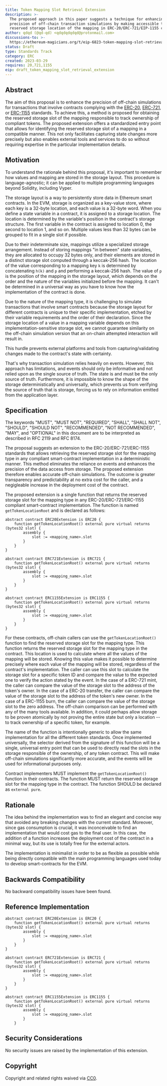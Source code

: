 ```yaml
---
title: Token Mapping Slot Retrieval Extension
description: >-
  The proposed approach in this paper suggests a technique for enhancing the
  precision of off-chain transaction simulations by making accessible the
  reserved storage location of the mapping in ERC-20/ERC-721/EIP-1155 contracts.
author: qdqd (@qd-qd) <qdqdqdqdqd@protonmail.com>
discussions-to: >-
  https://ethereum-magicians.org/t/eip-6823-token-mapping-slot-retrieval-extension/13666
status: Draft
type: Standards Track
category: ERC
created: 2023-03-29
requires: 20,721,1155
eip: draft_token_mapping_slot_retrieval_extension
---
```


## Abstract

The aim of this proposal is to enhance the precision of off-chain simulations for transactions that involve contracts complying with the [ERC-20](./eip-20.md), [ERC-721](eip-721.md), or [ERC-1155](eip-1155.md) standards. To achieve this, a method is proposed for obtaining the reserved storage slot of the mapping responsible to track ownership of compliant tokens. The proposed extension offers a standardized entry point that allows for identifying the reserved storage slot of a mapping in a compatible manner. This not only facilitates capturing state changes more precisely but also enables external tools and services to do so without requiring expertise in the particular implementation details.

## Motivation

To understand the rationale behind this proposal, it's important to remember how values and mapping are stored in the storage layout. This procedure is language-agnostic; it can be applied to multiple programming languages beyond Solidity, including Vyper.

The storage layout is a way to persistently store data in Ethereum smart contracts. In the EVM, storage is organized as a key-value store, where each key is a 32-byte location, and each value is a 32-byte word. When you define a state variable in a contract, it is assigned to a storage location. The location is determined by the variable's position in the contract's storage structure. The first variable in the contract is assigned to location 0, the second to location 1, and so on. Multiple values less than 32 bytes can be grouped to fit in a single slot if possible.

Due to their indeterminate size, mappings utilize a specialized storage arrangement. Instead of storing mappings "in between" state variables, they are allocated to occupy 32 bytes only, and their elements are stored in a distinct storage slot computed through a keccak-256 hash. The location of the value corresponding to a mapping key `k` is determined by concatenating `h(k)` and `p` and performing a keccak-256 hash. The value of `p` is the position of the mapping in the storage layout, which depends on the order and the nature of the variables initialized before the mapping. It can't be determined in a universal way as you have to know how the implementation of the contract is done.

Due to the nature of the mapping type, it is challenging to simulate transactions that involve smart contracts because the storage layout for different contracts is unique to their specific implementation, etched by their variable requirements and the order of their declaration. Since the storage location of a value in a mapping variable depends on this implementation-sensitive storage slot, we cannot guarantee similarity on the off-chain simulation version that an on-chain attempted interaction will result in.

This hurdle prevents external platforms and tools from capturing/validating changes made to the contract's state with certainty.

That's why transaction simulation relies heavily on events. However, this approach has limitations, and events should only be informative and not relied upon as the single source of truth. The state is and must be the only source of truth. Furthermore, it is impossible to know the shape of the storage deterministically and universally, which prevents us from verifying the source of truth that is storage, forcing us to rely on information emitted from the application layer.

## Specification

The keywords "MUST", "MUST NOT", "REQUIRED", "SHALL", "SHALL NOT", "SHOULD", "SHOULD NOT", "RECOMMENDED", "NOT RECOMMENDED", "MAY", and "OPTIONAL" in this document are to be interpreted as described in RFC 2119 and RFC 8174.

The proposal suggests an extension to the ERC-20/ERC-721/ERC-1155 standards that allows retrieving the reserved storage slot for the mapping type in any compliant smart-contract implementation in a deterministic manner. This method eliminates the reliance on events and enhances the precision of the data access from storage. The proposed extension therefore enables accurate off-chain simulations. The outcome is greater transparency and predictability at no extra cost for the caller, and a negigleable increase in the deployment cost of the contract.

The proposed extension is a single function that returns the reserved storage slot for the mapping type in any ERC-20/ERC-721/ERC-1155 compliant smart-contract implementation. The function is named `getTokenLocationRoot` and is declared as follows:

```solidity
abstract contract ERC20Extension is ERC20 {
    function getTokenLocationRoot() external pure virtual returns (bytes32 slot) {
        assembly {
            slot := <mapping_name>.slot
        }
    }
}

abstract contract ERC721Extension is ERC721 {
    function getTokenLocationRoot() external pure virtual returns (bytes32 slot) {
        assembly {
            slot := <mapping_name>.slot
        }
    }
}

abstract contract ERC1155Extension is ERC1155 {
    function getTokenLocationRoot() external pure virtual returns (bytes32 slot) {
        assembly {
            slot := <mapping_name>.slot
        }
    }
}
```

For these contracts, off-chain callers can use the `getTokenLocationRoot()` function to find the reserved storage slot for the mapping type. This function returns the reserved storage slot for the mapping type in the contract. This location is used to calculate where all the values of the mapping will be stored. Knowing this value makes it possible to determine precisely where each value of the mapping will be stored, regardless of the contract's implementation. The caller can use this slot to calculate the storage slot for a specific token ID and compare the value to the expected one to verify the action stated by the event. In the case of a ERC-721 mint, the caller can compare the value of the storage slot to the address of the token's owner. In the case of a ERC-20 transfer, the caller can compare the value of the storage slot to the address of the token's new owner. In the case of a ERC-1155 burn, the caller can compare the value of the storage slot to the zero address. The off-chain comparison can be performed with any of the many tools available. In addition, it could perhaps allow storage to be proven atomically by not proving the entire state but only a location -- to track ownership of a specific token, for example.

The name of the function is intentionally generic to allow the same implementation for all the different token standards. Once implemented universally, the selector derived from the signature of this function will be a single, universal entry point that can be used to directly read the slots in the storage responsible of the ownership, of any token contract. This will make off-chain simulations significantly more accurate, and the events will be used for informational purposes only.

Contract implementers MUST implement the `getTokenLocationRoot()` function in their contracts. The function MUST return the reserved storage slot for the mapping type in the contract. The function SHOULD be declared as `external pure`.

## Rationale

The idea behind the implementation was to find an elegant and concise way that avoided any breaking changes with the current standard. Moreover, since gas consumption is crucial, it was inconceivable to find an implementation that would cost gas to the final user. In this case, the addition of a function increases the deployment cost of the contract in a minimal way, but its use is totally free for the external actors.

The implementation is minimalist in order to be as flexible as possible while being directly compatible with the main programming languages used today to develop smart-contracts for the EVM.

## Backwards Compatibility

No backward compatibility issues have been found.

## Reference Implementation

```solidity
abstract contract ERC20Extension is ERC20 {
    function getTokenLocationRoot() external pure virtual returns (bytes32 slot) {
        assembly {
            slot := <mapping_name>.slot
        }
    }
}

abstract contract ERC721Extension is ERC721 {
    function getTokenLocationRoot() external pure virtual returns (bytes32 slot) {
        assembly {
            slot := <mapping_name>.slot
        }
    }
}

abstract contract ERC1155Extension is ERC1155 {
    function getTokenLocationRoot() external pure virtual returns (bytes32 slot) {
        assembly {
            slot := <mapping_name>.slot
        }
    }
```

## Security Considerations

No security issues are raised by the implementation of this extension.

## Copyright

Copyright and related rights waived via [CC0](../LICENSE.md).
